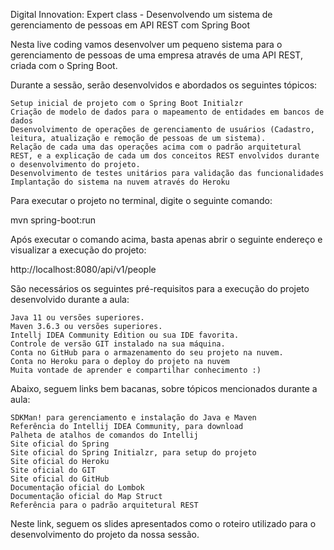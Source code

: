 Digital Innovation: Expert class - Desenvolvendo um sistema de gerenciamento de pessoas em API REST com Spring Boot

Nesta live coding vamos desenvolver um pequeno sistema para o gerenciamento de pessoas de uma empresa através de uma API REST, criada com o Spring Boot.

Durante a sessão, serão desenvolvidos e abordados os seguintes tópicos:

    Setup inicial de projeto com o Spring Boot Initialzr
    Criação de modelo de dados para o mapeamento de entidades em bancos de dados
    Desenvolvimento de operações de gerenciamento de usuários (Cadastro, leitura, atualização e remoção de pessoas de um sistema).
    Relação de cada uma das operações acima com o padrão arquitetural REST, e a explicação de cada um dos conceitos REST envolvidos durante o desenvolvimento do projeto.
    Desenvolvimento de testes unitários para validação das funcionalidades
    Implantação do sistema na nuvem através do Heroku

Para executar o projeto no terminal, digite o seguinte comando:

mvn spring-boot:run 

Após executar o comando acima, basta apenas abrir o seguinte endereço e visualizar a execução do projeto:

http://localhost:8080/api/v1/people

São necessários os seguintes pré-requisitos para a execução do projeto desenvolvido durante a aula:

    Java 11 ou versões superiores.
    Maven 3.6.3 ou versões superiores.
    Intellj IDEA Community Edition ou sua IDE favorita.
    Controle de versão GIT instalado na sua máquina.
    Conta no GitHub para o armazenamento do seu projeto na nuvem.
    Conta no Heroku para o deploy do projeto na nuvem
    Muita vontade de aprender e compartilhar conhecimento :)

Abaixo, seguem links bem bacanas, sobre tópicos mencionados durante a aula:

    SDKMan! para gerenciamento e instalação do Java e Maven
    Referência do Intellij IDEA Community, para download
    Palheta de atalhos de comandos do Intellij
    Site oficial do Spring
    Site oficial do Spring Initialzr, para setup do projeto
    Site oficial do Heroku
    Site oficial do GIT
    Site oficial do GitHub
    Documentação oficial do Lombok
    Documentação oficial do Map Struct
    Referência para o padrão arquitetural REST

Neste link, seguem os slides apresentados como o roteiro utilizado para o desenvolvimento do projeto da nossa sessão.